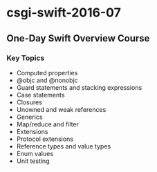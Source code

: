 # csgi-swift-2016-07
## One-Day Swift Overview Course

### Key Topics

* Computed properties
* @objc and @nonobjc
* Guard statements and stacking expressions
* Case statements
* Closures
* Unowned and weak references
* Generics
* Map/reduce and filter
* Extensions
* Protocol extensions
* Reference types and value types
* Enum values
* Unit testing